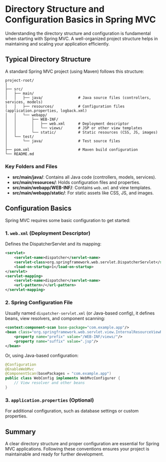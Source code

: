 # Directory Structure and Configuration Basics in Spring MVC

Understanding the directory structure and configuration is fundamental when starting with Spring MVC. A well-organized project structure helps in maintaining and scaling your application efficiently.

## Typical Directory Structure

A standard Spring MVC project (using Maven) follows this structure:

```plaintext
project-root/
│
├── src/
│   ├── main/
│   │   ├── java/                # Java source files (controllers, services, models)
│   │   ├── resources/           # Configuration files (application.properties, logback.xml)
│   │   └── webapp/
│   │       ├── WEB-INF/
│   │       │   ├── web.xml      # Deployment descriptor
│   │       │   └── views/       # JSP or other view templates
│   │       └── static/          # Static resources (CSS, JS, images)
│   └── test/
│       └── java/                # Test source files
│
├── pom.xml                      # Maven build configuration
└── README.md
```

### Key Folders and Files

- **src/main/java/**: Contains all Java code (controllers, models, services).
- **src/main/resources/**: Holds configuration files and properties.
- **src/main/webapp/WEB-INF/**: Contains `web.xml` and view templates.
- **src/main/webapp/static/**: For static assets like CSS, JS, and images.

## Configuration Basics

Spring MVC requires some basic configuration to get started:

### 1. `web.xml` (Deployment Descriptor)

Defines the DispatcherServlet and its mapping:

```xml
<servlet>
    <servlet-name>dispatcher</servlet-name>
    <servlet-class>org.springframework.web.servlet.DispatcherServlet</servlet-class>
    <load-on-startup>1</load-on-startup>
</servlet>
<servlet-mapping>
    <servlet-name>dispatcher</servlet-name>
    <url-pattern>/</url-pattern>
</servlet-mapping>
```

### 2. Spring Configuration File

Usually named `dispatcher-servlet.xml` (or Java-based config), it defines beans, view resolvers, and component scanning:

```xml
<context:component-scan base-package="com.example.app"/>
<bean class="org.springframework.web.servlet.view.InternalResourceViewResolver">
    <property name="prefix" value="/WEB-INF/views/"/>
    <property name="suffix" value=".jsp"/>
</bean>
```

Or, using Java-based configuration:

```java
@Configuration
@EnableWebMvc
@ComponentScan(basePackages = "com.example.app")
public class WebConfig implements WebMvcConfigurer {
    // View resolver and other beans
}
```

### 3. `application.properties` (Optional)

For additional configuration, such as database settings or custom properties.

## Summary

A clear directory structure and proper configuration are essential for Spring MVC applications. Following these conventions ensures your project is maintainable and ready for further development.

